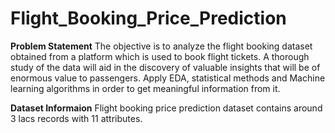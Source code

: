 # Flight_Booking_Price_Prediction

**Problem Statement**
The objective is to analyze the flight booking dataset obtained from a platform which is used to book flight tickets. A thorough study of the data will aid in the discovery of valuable insights that will be of enormous value to passengers. Apply EDA, statistical methods and Machine learning algorithms in order to get meaningful information from it.

**Dataset Informaion**
Flight booking price prediction dataset contains around 3 lacs records with 11 attributes.
